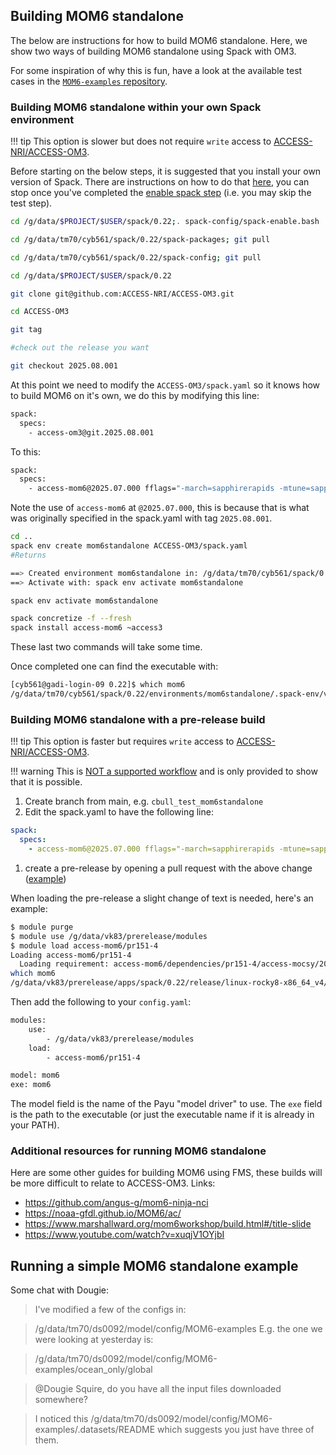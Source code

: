 ## Building MOM6 standalone 

The below are instructions for how to build MOM6 standalone. Here, we show two ways of building MOM6 standalone using Spack with OM3.

For some inspiration of why this is fun, have a look at the available test cases in the [`MOM6-examples` repository](https://github.com/NOAA-GFDL/MOM6-examples/tree/dev/gfdl/src).

### Building MOM6 standalone within your own Spack environment
!!! tip
    This option is slower but does not require `write` access to [ACCESS-NRI/ACCESS-OM3](https://github.com/ACCESS-NRI/ACCESS-OM3).

Before starting on the below steps, it is suggested that you install your own version of Spack. There are instructions on how to do that [here](https://docs.access-hive.org.au/getting_started/spack/#enable-spack), you can stop once you've completed the [enable spack step](https://docs.access-hive.org.au/getting_started/spack/#enable-spack) (i.e. you may skip the test step).

```bash
cd /g/data/$PROJECT/$USER/spack/0.22;. spack-config/spack-enable.bash

cd /g/data/tm70/cyb561/spack/0.22/spack-packages; git pull

cd /g/data/tm70/cyb561/spack/0.22/spack-config; git pull

cd /g/data/$PROJECT/$USER/spack/0.22

git clone git@github.com:ACCESS-NRI/ACCESS-OM3.git

cd ACCESS-OM3

git tag

#check out the release you want

git checkout 2025.08.001
```

At this point we need to modify the `ACCESS-OM3/spack.yaml` so it knows how to build MOM6 on it's own, we do this by modifying this line:
```bash
spack:
  specs:
    - access-om3@git.2025.08.001
```

To this:
```bash
spack:
  specs:
    - access-mom6@2025.07.000 fflags="-march=sapphirerapids -mtune=sapphirerapids -unroll" cflags="-march=sapphirerapids -mtune=sapphirerapids -unroll" cxxflags="-march=sapphirerapids -mtune=sapphirerapids -unroll" ~access3

```
Note the use of `access-mom6` at `@2025.07.000`, this is because that is what was originally specified in the spack.yaml with tag `2025.08.001`.

```bash
cd ..
spack env create mom6standalone ACCESS-OM3/spack.yaml
#Returns

==> Created environment mom6standalone in: /g/data/tm70/cyb561/spack/0.22/environments/mom6standalone
==> Activate with: spack env activate mom6standalone

spack env activate mom6standalone

spack concretize -f --fresh
spack install access-mom6 ~access3
```

These last two commands will take some time.

Once completed one can find the executable with:
```bash
[cyb561@gadi-login-09 0.22]$ which mom6
/g/data/tm70/cyb561/spack/0.22/environments/mom6standalone/.spack-env/view/bin/mom6
```

### Building MOM6 standalone with a pre-release build 
!!! tip
    This option is faster but requires `write` access to [ACCESS-NRI/ACCESS-OM3](https://github.com/ACCESS-NRI/ACCESS-OM3).

!!! warning
    This is [NOT a supported workflow](https://github.com/ACCESS-NRI/ACCESS-OM3/pull/151#issuecomment-3326505434) and is only provided to show that it is possible.

1. Create branch from main, e.g. `cbull_test_mom6standalone`
1. Edit the spack.yaml to have the following line:
```yaml
spack:
  specs:    
    - access-mom6@2025.07.000 fflags="-march=sapphirerapids -mtune=sapphirerapids -unroll" cflags="-march=sapphirerapids -mtune=sapphirerapids -unroll" cxxflags="-march=sapphirerapids -mtune=sapphirerapids -unroll" ~access3
```
1. create a pre-release by opening a pull request with the above change ([example](https://github.com/ACCESS-NRI/ACCESS-OM3/pull/151))

When loading the pre-release a slight change of text is needed, here's an example:
```bash
$ module purge
$ module use /g/data/vk83/prerelease/modules
$ module load access-mom6/pr151-4
Loading access-mom6/pr151-4
  Loading requirement: access-mom6/dependencies/pr151-4/access-mocsy/2025.07.002-ucihukj access-mom6/dependencies/pr151-4/access-generic-tracers/2025.08.000-lbeknxx
which mom6
/g/data/vk83/prerelease/apps/spack/0.22/release/linux-rocky8-x86_64_v4/oneapi-2025.2.0/access-mom6-2025.07.000-ruhunvj5oyc2nidysvbmajb42ehtszzm/bin/mom6
```

Then add the following to your `config.yaml`:
```bash
modules:
    use:
        - /g/data/vk83/prerelease/modules
    load:
        - access-mom6/pr151-4

model: mom6
exe: mom6
```
The model field is the name of the Payu "model driver" to use. The `exe` field is the path to the executable (or just the executable name if it is already in your PATH).

### Additional resources for running MOM6 standalone 

Here are some other guides for building MOM6 using FMS, these builds will be more difficult to relate to ACCESS-OM3. Links:

 - https://github.com/angus-g/mom6-ninja-nci
 - https://noaa-gfdl.github.io/MOM6/ac/
 - https://www.marshallward.org/mom6workshop/build.html#/title-slide
 - https://www.youtube.com/watch?v=xuqjV1OYjbI

## Running a simple MOM6 standalone example

Some chat with Dougie:
> I've modified a few of the configs in:

> /g/data/tm70/ds0092/model/config/MOM6-examples
> E.g. the one we were looking at yesterday is:

> /g/data/tm70/ds0092/model/config/MOM6-examples/ocean_only/global

> @Dougie Squire, do you have all the input files downloaded somewhere?

> I noticed this /g/data/tm70/ds0092/model/config/MOM6-examples/.datasets/README which suggests you just have three of them.
